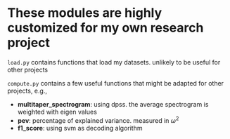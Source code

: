 # These modules are highly customized for my own research project
`load.py` contains functions that load my datasets. unlikely to be useful for other projects

`compute.py` contains a few useful functions that might be adapted for other projects, e.g.,
- **multitaper_spectrogram**: using dpss. the average spectrogram is weighted with eigen values
- **pev**: percentage of explained variance. measured in $\omega^2$
- **f1_score**: using svm as decoding algorithm
